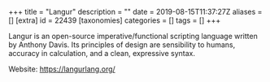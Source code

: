 +++
title = "Langur"
description = ""
date = 2019-08-15T11:37:27Z
aliases = []
[extra]
id = 22439
[taxonomies]
categories = []
tags = []
+++



Langur is an open-source imperative/functional scripting language written by Anthony Davis. Its principles of design are sensibility to humans, accuracy in calculation, and a clean, expressive syntax.

Website: https://langurlang.org/
